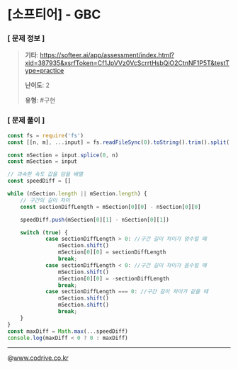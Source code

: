 # [소프티어] - GBC

### [ 문제 정보 ]
> **기타**: https://softeer.ai/app/assessment/index.html?xid=387935&xsrfToken=Cf1JpVVz0VcScrrtHsbQiO2CtnNF1P5T&testType=practice
> 
> **난이도**: 2
>
> **유형**: #구현


### [ 문제 풀이 ]
```JavaScript
const fs = require('fs')
const [[n, m], ...input] = fs.readFileSync(0).toString().trim().split('\n').map((l) => l.split(' ').map(Number))

const nSection = input.splice(0, n)
const mSection = input

// 과속한 속도 값을 담을 배열
const speedDiff = []

while (nSection.length || mSection.length) {
    // 구간의 길이 차이
    const sectionDiffLength = mSection[0][0] - nSection[0][0]

    speedDiff.push(mSection[0][1] - nSection[0][1])

    switch (true) {
            case sectionDiffLength > 0: //구간 길이 차이가 양수일 때
                nSection.shift()
                mSection[0][0] = sectionDiffLength
                break;
            case sectionDiffLength < 0: //구간 길이 차이가 음수일 때
                mSection.shift()
                nSection[0][0] = -sectionDiffLength
                break;
            case sectionDiffLength === 0: //구간 길이 차이가 같을 때
                nSection.shift()
                mSection.shift()
                break;
    }
}
const maxDiff = Math.max(...speedDiff)
console.log(maxDiff < 0 ? 0 : maxDiff)
```


---
@www.codrive.co.kr